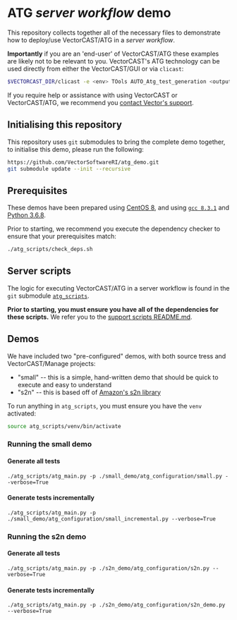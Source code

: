 # ATG *server workflow* demo

This repository collects together all of the necessary files to demonstrate how to deploy/use VectorCAST/ATG in a *server workflow*.

**Importantly** if you are an 'end-user' of VectorCAST/ATG these examples are likely not to be relevant to you. VectorCAST's ATG technology can be used directly from either the VectorCAST/GUI or via `clicast`:

```bash
$VECTORCAST_DIR/clicast -e <env> TOols AUTO_Atg_test_generation <outputfile>
```

If you require help or assistance with using VectorCAST or VectorCAST/ATG, we recommend you [contact Vector's support](mailto:support@vector.com).

## Initialising this repository

This repository uses `git` submodules to bring the complete demo together, to initialise this demo, please run the following:

```bash
https://github.com/VectorSoftwareRI/atg_demo.git
git submodule update --init --recursive
```

## Prerequisites

These demos have been prepared using [CentOS 8](https://www.centos.org/download/), and using [`gcc 8.3.1`](https://gcc.gnu.org/gcc-8/) and [Python 3.6.8](https://www.python.org/downloads/release/python-368/).

Prior to starting, we recommend you execute the dependency checker to ensure that your prerequisites match:

```bash
./atg_scripts/check_deps.sh
```

## Server scripts

The logic for executing VectorCAST/ATG in a server workflow is found in the `git` submodule [`atg_scripts`](atg_scripts). 

**Prior to starting, you must ensure you have all of the dependencies for these scripts.** We refer you to the [support scripts README.md](atg_scripts/README.md).

## Demos

We have included two "pre-configured" demos, with both source tress and VectorCAST/Manage projects:

* "small" -- this is a simple, hand-written demo that should be quick to execute and easy to understand
* "s2n" -- this is based off of [Amazon's s2n library](https://github.com/awslabs/s2n)

To run anything in `atg_scripts`, you must ensure you have the `venv` activated:

```bash
source atg_scripts/venv/bin/activate
```

### Running the small demo

#### Generate all tests

```
./atg_scripts/atg_main.py -p ./small_demo/atg_configuration/small.py --verbose=True
```

#### Generate tests incrementally

```
./atg_scripts/atg_main.py -p ./small_demo/atg_configuration/small_incremental.py --verbose=True
```

### Running the s2n demo

#### Generate all tests

```
./atg_scripts/atg_main.py -p ./s2n_demo/atg_configuration/s2n.py --verbose=True
```

#### Generate tests incrementally

```
./atg_scripts/atg_main.py -p ./s2n_demo/atg_configuration/s2n_demo.py --verbose=True
```

### 